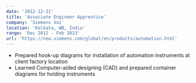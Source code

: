 ```yaml
---
date: '2012-12-21'
title: 'Associate Engineer Apprentice'
company: 'Siemens Vai'
location: 'Kolkata, WB, India'
range: 'Dec 2012 - Feb 2013'
url: 'https://new.siemens.com/global/en/products/automation.html'
---
```


- Prepared hook-up diagrams for installation of automation instruments at client factory location
- Learned Computer-aided designing (CAD) and prepared container diagrams for holding instruments